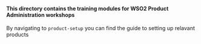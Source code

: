 #### This directory contains the training modules for WSO2 Product Administration workshops ####

By navigating to ```product-setup``` you can find the guide to setting up relavant products